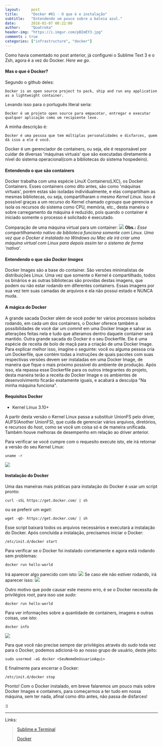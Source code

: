 ```yaml
---
layout:     post
title:      "Docker #01 - O que é e instalação"
subtitle:   "Entendendo um pouco sobre a baleia azul."
date:       2016-02-07 00:22:00
author:     "Quatroka"
header-img: "https://i.imgur.com/pBImEY3.jpg"
comments : true
categories: ["infrastructure", "docker"]
---
```


Como havia comentado no post anterior, já configurei o Sublime Text 3 e o Zsh,
 agora é a vez do Docker. _Here we go_.

#### Mas o que é Docker?

Segundo o github deles:

```
Docker is an open source project to pack, ship and run any application as a lightweight container.
```

Levando isso para o português literal seria:

```
Docker é um projeto open source para empacotar, entregar e executar qualquer aplicação como um recipiente leve.
```

A minha descrição é:

```
Docker é uma pessoa que tem múltiplas personalidades e disfarces, quem dá isso a ele é você.
```

Docker é um gerenciador de containers, ou seja, ele é responsável por cuidar de
 diversas 'máquinas virtuais' que são executadas diretamente a nível do sistema
 operacional(com a bibliotecas do sistema hospedeiro).



#### Entendendo o que são containers

Docker trabalha com uma espécie LinuX Containers(LXC), os Docker Containers.
 Esses containers como dito antes, são como 'máquinas virtuais', porém estas
 são isoladas individualmente, e elas compartilham as mesmas bibliotecas, ou seja,
 compartilharam o mesmo _Kernel Linux_. Isso é possível graças a um recurso do Kernel
 chamado _cgroups_ que gerencia e isola os recursos do sistema como CPU, memória,
 etc., desta maneira o sobre carregamento da máquina é reduzido, pois quando o
 container é iniciado somente o processo é solicitado é executado.

Comparação de uma máquina virtual para um container:
 ![](https://i.imgur.com/nUwlSJ3.jpg)
**Obs.:** _Esse compartilhamento nativo de biblioteca funciona somente com Linux._
 _Uma vez que o Docker é instalado no Windows ou Mac ele irá criar uma máquina_ 
 _virtual com Linux para depois assim ter o sistema de forma 'nativa'._

#### Entendendo o que são _Docker Images_

Docker Images são a base do container. São versões minimalistas de distribuições
 Linux. Uma vez que somente o Kernel é compartilhado, todos os binários e as outras
 bibliotecas são providas destas imagens, que podem ou não estar rodando em diferentes
 containers. Essas imagens por sua vez tem suas camadas de arquivos e ela não
 possui estado e NUNCA muda.

#### A mágica do Docker

A grande sacada Docker além de você poder ter vários processos isolados rodando,
 em cada um dos containers, o Docker oferece também a possibilidades de você
 dar um _commit_ em uma Docker Image e salvar as alterações feitas nela e tudo
 que alteramos dentro daquele container será mantido. Outra grande sacada do Docker
 é o seu Dockerfile. Ele é uma espécie de receita de bolo de maçã para a criação
 de uma Docker Image. Para explicar melhor isso, imagine o seguinte: você ou alguma 
 pessoa cria um Dockerfile, que contém todas a instruções de quais pacotes com suas
 respectivas versões devem ser instaladas em uma Docker Image, de maneira que
 fique o mais próximo possível do ambiente de produção. Após isso, ela repassa
 esse Dockerfile para os outros integrantes do projeto, desta maneira terão a
 receita do Docker Image e os ambientes de desenvolvimento ficarão exatamente
 iguais, e acabará a desculpa "Na minha máquina funciona".

#### Requisitos Docker

* Kernel Linux 3.10+

A partir desta versão o Kernel Linux passa a substituir UnionFS pelo driver,
 AUFS(Another UnionFS), que cuida de gerenciar vários arquivos, diretórios,
 e recursos do _host_, como se você um coisa só e de maneira unificada. Também
 houve melhoras de desempenho em relação ao driver anterior.

Para verificar se você cumpre com o requesito execute isto, ele irá retornar a
 versão do seu Kernel Linux:

    uname -r
![](https://i.imgur.com/P7LZj9B.jpg)

#### Instalação do Docker

Uma das maneiras mais práticas para instalação do Docker é usar um script pronto:

    curl -sSL https://get.docker.com/ | sh

ou se preferir um _wget_:

    wget -qO- https://get.docker.com/ | sh

Esse script baixará todos os arquivos necessários e executará a instalação do
 Docker. Após concluída a instalação, precisamos iniciar o Docker:

    /etc/init.d/docker start

Para verificar se o Docker foi instalado corretamente e agora está rodando sem
 problemas:

    docker run hello-world

Irá aparecer algo parecido com isto:
![](https://i.imgur.com/3pd6hnI.jpg)
Se caso ele não estiver rodando, irá aparecer isso:
![](https://i.imgur.com/S7zrHhZ.jpg)

Outro motivo que pode causar este mesmo erro, é se o Docker necessita de privilégios
 _root_, para isso use _sudo_:

    docker run hello-world

Para ver informações sobre a quantidade de containers, imagens e outras coisas,
use isto:

    docker info

![](https://i.imgur.com/xIgbxAt.jpg)

Para que você não precise sempre dar privilégios através do _sudo_ toda vez para
o Docker, podemos adicioná-lo ao nosso grupo de usuário, deste jeito:

    sudo usermod -aG docker <SeuNomeDeUsuarioAqui>

E finalmente para encerrar o Docker:

    /etc/init.d/docker stop

Pronto! Com o Docker instalado, em breve falaremos um pouco mais sobre Docker Images
 e containers, para começarmos a ter tudo em nossa máquina, sem ter nada, afinal
 como dito antes, não passa de disfarces!

 :)

---
Links:

>[Sublime e Terminal](https://blog.quatroka.com/2)
>
>[Docker](https://www.Docker.com/)
